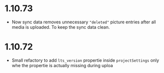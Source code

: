 # 1.10.73

- Now sync data removes unnecessary `"deleted"` picture entries after all media is uploaded. To keep the sync data clean.

# 1.10.72

- Small refactory to add `lts_version` propertie inside `projectSettings` only whe the propertie is actually missing during uploa